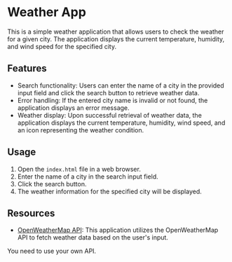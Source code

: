 # Weather App

This is a simple weather application that allows users to check the weather for a given city. The application displays the current temperature, humidity, and wind speed for the specified city.

## Features

- Search functionality: Users can enter the name of a city in the provided input field and click the search button to retrieve weather data.
- Error handling: If the entered city name is invalid or not found, the application displays an error message.
- Weather display: Upon successful retrieval of weather data, the application displays the current temperature, humidity, wind speed, and an icon representing the weather condition.

## Usage

1. Open the `index.html` file in a web browser.
2. Enter the name of a city in the search input field.
3. Click the search button.
4. The weather information for the specified city will be displayed.

## Resources

- [OpenWeatherMap API](https://openweathermap.org/api): This application utilizes the OpenWeatherMap API to fetch weather data based on the user's input.

You need to use your own API.
